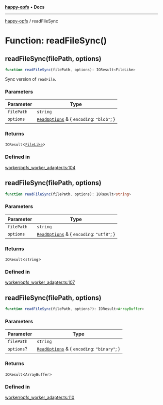 [**happy-opfs**](../README.md) • **Docs**

***

[happy-opfs](../README.md) / readFileSync

# Function: readFileSync()

## readFileSync(filePath, options)

```ts
function readFileSync(filePath, options): IOResult<FileLike>
```

Sync version of `readFile`.

### Parameters

| Parameter | Type |
| ------ | ------ |
| `filePath` | `string` |
| `options` | [`ReadOptions`](../interfaces/ReadOptions.md) & \{ `encoding`: `"blob"`; \} |

### Returns

`IOResult`\<[`FileLike`](../interfaces/FileLike.md)\>

### Defined in

[worker/opfs\_worker\_adapter.ts:104](https://github.com/JiangJie/happy-opfs/blob/b6f122787c0a1042b0551ee35b286e55a132e2d7/src/worker/opfs_worker_adapter.ts#L104)

## readFileSync(filePath, options)

```ts
function readFileSync(filePath, options): IOResult<string>
```

### Parameters

| Parameter | Type |
| ------ | ------ |
| `filePath` | `string` |
| `options` | [`ReadOptions`](../interfaces/ReadOptions.md) & \{ `encoding`: `"utf8"`; \} |

### Returns

`IOResult`\<`string`\>

### Defined in

[worker/opfs\_worker\_adapter.ts:107](https://github.com/JiangJie/happy-opfs/blob/b6f122787c0a1042b0551ee35b286e55a132e2d7/src/worker/opfs_worker_adapter.ts#L107)

## readFileSync(filePath, options)

```ts
function readFileSync(filePath, options?): IOResult<ArrayBuffer>
```

### Parameters

| Parameter | Type |
| ------ | ------ |
| `filePath` | `string` |
| `options`? | [`ReadOptions`](../interfaces/ReadOptions.md) & \{ `encoding`: `"binary"`; \} |

### Returns

`IOResult`\<`ArrayBuffer`\>

### Defined in

[worker/opfs\_worker\_adapter.ts:110](https://github.com/JiangJie/happy-opfs/blob/b6f122787c0a1042b0551ee35b286e55a132e2d7/src/worker/opfs_worker_adapter.ts#L110)
